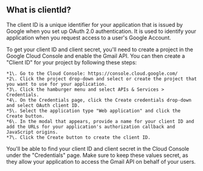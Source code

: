## What is clientId?
The client ID is a unique identifier for your application that is issued by Google when you set up OAuth 2.0 authentication. It is used to identify your application when you request access to a user's Google Account.

To get your client ID and client secret, you'll need to create a project in the Google Cloud Console and enable the Gmail API. You can then create a "Client ID" for your project by following these steps:

    *1\. Go to the Cloud Console: https://console.cloud.google.com/
    *2\. Click the project drop-down and select or create the project that you want to use for your application.
    *3\. Click the hamburger menu and select APIs & Services > Credentials.
    *4\. On the Credentials page, click the Create credentials drop-down and select OAuth client ID.
    *5\. Select the application type "Web application" and click the Create button.
    *6\. In the modal that appears, provide a name for your client ID and add the URLs for your application's authorization callback and JavaScript origins.
    *7\. Click the Create button to create the client ID.

You'll be able to find your client ID and client secret in the Cloud Console under the "Credentials" page. Make sure to keep these values secret, as they allow your application to access the Gmail API on behalf of your users.